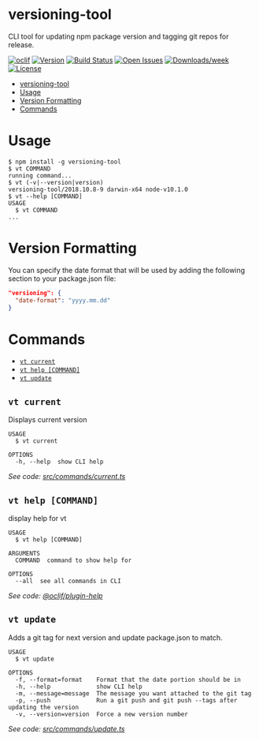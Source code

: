 # versioning-tool

CLI tool for updating npm package version and tagging git repos for release.

[![oclif](https://img.shields.io/badge/cli-oclif-brightgreen.svg)](https://oclif.io)
[![Version](https://img.shields.io/npm/v/versioning-tool.svg)](https://npmjs.org/package/versioning-tool)
[![Build Status](https://travis-ci.com/theBenForce/versioning-tool.svg?branch=master)](https://travis-ci.com/theBenForce/versioning-tool)
[![Open Issues](https://img.shields.io/github/issues-raw/theBenForce/versioning-tool.svg)](https://github.com/theBenForce/versioning-tool/issues)
[![Downloads/week](https://img.shields.io/npm/dw/versioning-tool.svg)](https://npmjs.org/package/versioning-tool)
[![License](https://img.shields.io/npm/l/versioning-tool.svg)](https://github.com/theBenForce/versioning-tool/blob/master/package.json)

<!-- toc -->
* [versioning-tool](#versioning-tool)
* [Usage](#usage)
* [Version Formatting](#version-formatting)
* [Commands](#commands)
<!-- tocstop -->

# Usage

<!-- usage -->
```sh-session
$ npm install -g versioning-tool
$ vt COMMAND
running command...
$ vt (-v|--version|version)
versioning-tool/2018.10.8-9 darwin-x64 node-v10.1.0
$ vt --help [COMMAND]
USAGE
  $ vt COMMAND
...
```
<!-- usagestop -->

# Version Formatting

You can specify the date format that will be used by adding the following section to your package.json file:

```json
"versioning": {
  "date-format": "yyyy.mm.dd"
}
```

# Commands

<!-- commands -->
* [`vt current`](#vt-current)
* [`vt help [COMMAND]`](#vt-help-command)
* [`vt update`](#vt-update)

## `vt current`

Displays current version

```
USAGE
  $ vt current

OPTIONS
  -h, --help  show CLI help
```

_See code: [src/commands/current.ts](https://github.com/theBenForce/versioning-tool/blob/v2018.10.8-9/src/commands/current.ts)_

## `vt help [COMMAND]`

display help for vt

```
USAGE
  $ vt help [COMMAND]

ARGUMENTS
  COMMAND  command to show help for

OPTIONS
  --all  see all commands in CLI
```

_See code: [@oclif/plugin-help](https://github.com/oclif/plugin-help/blob/v2.1.2/src/commands/help.ts)_

## `vt update`

Adds a git tag for next version and update package.json to match.

```
USAGE
  $ vt update

OPTIONS
  -f, --format=format    Format that the date portion should be in
  -h, --help             show CLI help
  -m, --message=message  The message you want attached to the git tag
  -p, --push             Run a git push and git push --tags after updating the version
  -v, --version=version  Force a new version number
```

_See code: [src/commands/update.ts](https://github.com/theBenForce/versioning-tool/blob/v2018.10.8-9/src/commands/update.ts)_
<!-- commandsstop -->
